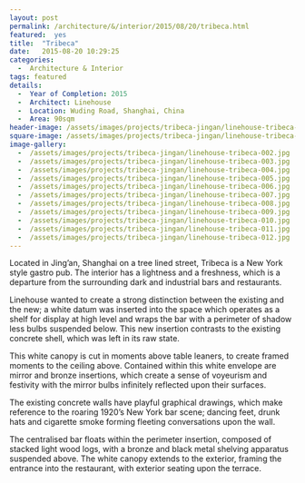 ```yaml
---
layout: post
permalink: /architecture/&/interior/2015/08/20/tribeca.html
featured:  yes
title:  "Tribeca"
date:   2015-08-20 10:29:25
categories:
  -  Architecture & Interior
tags: featured
details:
  -  Year of Completion: 2015
  -  Architect: Linehouse
  -  Location: Wuding Road, Shanghai, China
  -  Area: 90sqm
header-image: /assets/images/projects/tribeca-jingan/linehouse-tribeca-002.jpg
square-image: /assets/images/projects/tribeca-jingan/linehouse-tribeca-square.jpg
image-gallery:
  -  /assets/images/projects/tribeca-jingan/linehouse-tribeca-002.jpg
  -  /assets/images/projects/tribeca-jingan/linehouse-tribeca-003.jpg
  -  /assets/images/projects/tribeca-jingan/linehouse-tribeca-004.jpg
  -  /assets/images/projects/tribeca-jingan/linehouse-tribeca-005.jpg
  -  /assets/images/projects/tribeca-jingan/linehouse-tribeca-006.jpg
  -  /assets/images/projects/tribeca-jingan/linehouse-tribeca-007.jpg
  -  /assets/images/projects/tribeca-jingan/linehouse-tribeca-008.jpg
  -  /assets/images/projects/tribeca-jingan/linehouse-tribeca-009.jpg
  -  /assets/images/projects/tribeca-jingan/linehouse-tribeca-010.jpg
  -  /assets/images/projects/tribeca-jingan/linehouse-tribeca-011.jpg
  -  /assets/images/projects/tribeca-jingan/linehouse-tribeca-012.jpg
---
```

Located in Jing’an, Shanghai on a tree lined street, Tribeca is a New York style gastro pub.  The interior has a lightness and a freshness, which is a departure from the surrounding dark and industrial bars and restaurants.

Linehouse wanted to create a strong distinction between the existing and the new; a white datum was inserted into the space which operates as a shelf for display at high level and wraps the bar with a perimeter of shadow less bulbs suspended below. This new insertion contrasts to the existing concrete shell, which was left in its raw state. 

This white canopy is cut in moments above table leaners, to create framed moments to the ceiling above. Contained within this white envelope are mirror and bronze insertions, which create a sense of voyeurism and festivity with the mirror bulbs infinitely reflected upon their surfaces.

The existing concrete walls have playful graphical drawings, which make reference to the roaring 1920’s New York bar scene; dancing feet, drunk hats and cigarette smoke forming fleeting conversations upon the wall.  

The centralised bar floats within the perimeter insertion, composed of stacked light wood logs, with a bronze and black metal shelving apparatus suspended above. The white canopy extends to the exterior, framing the entrance into the restaurant, with exterior seating upon the terrace.